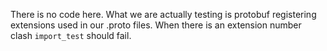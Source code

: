There is no code here. What we are actually testing is protobuf registering
extensions used in our .proto files. When there is an extension number clash
`import_test` should fail.
